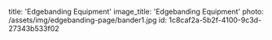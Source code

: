 title: 'Edgebanding Equipment'
image_title: 'Edgebanding Equipment'
photo: /assets/img/edgebanding-page/bander1.jpg
id: 1c8caf2a-5b2f-4100-9c3d-27343b533f02
